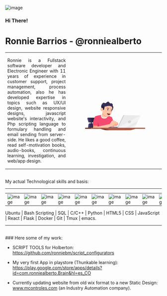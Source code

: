<img width="50px" src="https://raw.githubusercontent.com/MartinHeinz/MartinHeinz/master/wave.gif" alt="image"> <h3>Hi There!<h3>

# Ronnie Barrios - @ronniealberto

<table align="center">
  <tbody>
        <tr>
            <td align="left" width="40%">
                <p align="justify">Ronnie is a Fullstack software developer and Electronic Engineer with 11 years of experience in customer support, project management, process automation, also he has developed expertise in topics such as UX/UI design, website responsive designs, javascript website's interactivity, and Php scripting language to formulary handling and email sending from server-side. He likes a good coffee, read self-motivation books, audio-books, continuous learning, investigation, and web/app design.</p>
            </td>
            <td align="center" width="60%">
                <img width="120%" src="https://github.com/ronniebm/ronniebm/blob/master/img/animated04.gif" alt="image">
            </td>
        </tr>
    </tbody>
</table>


<br>
My actual Technological skills and basis:

---
<table>
<tbody>
    <tr>
        <td><img width="50px" src="https://image.winudf.com/v2/image1/Y29tLnJlYWN0aWNvbnNfaWNvbl8xNTkzNjM2ODQwXzA3NA/icon.png?w=170&fakeurl=1" alt="image"></td>
        <td><img width="48px" src="https://cdn.iconscout.com/icon/free/png-512/node-js-1174925.png" alt="image"></td>
        <td><img width="48px" src="https://image.flaticon.com/icons/png/512/377/377272.png" alt="image"></td>
        <td><img width="48px" src="https://icons.iconarchive.com/icons/martz90/circle/512/ubuntu-icon.png" alt="image"></td>
        <td><img width="46px" src="https://upload-icon.s3.us-east-2.amazonaws.com/uploads/icons/png/8804286661557996995-512.png" alt="image"></td>
        <td><img width="46px" src="https://cdn4.iconfinder.com/data/icons/iconsimple-programming/512/css-512.png" alt="image"></td>
        <td><img width="48px" src="https://icon-library.com/images/javascript-icon-png/javascript-icon-png-23.jpg" alt="image"></td>
        <td><img width="50px" src="https://cdn3.iconfinder.com/data/icons/logos-and-brands-adobe/512/267_Python-512.png" alt="image"></td>
        <td><img width="53px" src="https://cdn.iconscout.com/icon/free/png-512/c-programming-569564.png" alt="image"></td>
        <td><img width="50px" src="https://www.shareicon.net/data/2016/07/10/119368_app_512x512.png" alt="image"></td>
        <td><img width="52px" src="https://upload.wikimedia.org/wikipedia/commons/thumb/3/3f/Git_icon.svg/1024px-Git_icon.svg.png" alt="image"></td>
        <td><img width="50px" src="https://image.flaticon.com/icons/png/512/906/906324.png" alt="image"></td>
    </tr>
</tbody>
</table>
Ubuntu | Bash Scripting | SQL | C/C++ | Python | HTML5 | CSS | JavaScript | React | Flask | Docker | Git | Tmux | emacs.
<br>    

---
<br>
### Here some of my work:

- SCRIPT TOOLS for Holberton:  
   https://github.com/ronniebm/script_configurators

- My very first App in playstore (Thunkable learning):  
   https://play.google.com/store/apps/details?id=com.ronniealberto.Brain&hl=es_CO

- Currently updating website from old wix format to a new Static Design:  
   www.mcontroles.com (an Industry Automation company).

<!--
**ronniebm/ronniebm** is a ✨ _special_ ✨ repository because its `README.md` (this file) appears on your GitHub profile.

<img src="https://github.com/ronniebm/ronniebm/blob/master/img/animated04.gif" alt="image">

Here are some ideas to get you started:

- 🔭 I’m currently working on ...
- 🌱 I’m currently learning ...
- 👯 I’m looking to collaborate on ...
- 🤔 I’m looking for help with ...
- 💬 Ask me about ...
- 📫 How to reach me: ...
- 😄 Pronouns: ...
- ⚡ Fun fact: ...
-->
